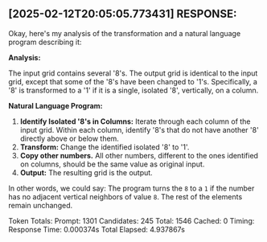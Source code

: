 [2025-02-12T20:05:05.773431] RESPONSE:
--------------------------------------------------------------------------------
Okay, here's my analysis of the transformation and a natural language program describing it:

**Analysis:**

The input grid contains several '8's. The output grid is identical to the input grid, except that some of the '8's have been changed to '1's. Specifically, a '8' is transformed to a '1' if it is a single, isolated '8', vertically, on a column.

**Natural Language Program:**

1.  **Identify Isolated '8's in Columns:** Iterate through each column of the input grid. Within each column, identify '8's that do not have another '8' directly above or below them.
2.  **Transform:** Change the identified isolated '8' to '1'.
3. **Copy other numbers.** All other numbers, different to the ones identified on columns, should be the same value as original input.
4.  **Output:** The resulting grid is the output.

In other words, we could say: The program turns the `8` to a `1` if the number has no adjacent vertical neighbors of value `8`. The rest of the elements remain unchanged.


Token Totals:
  Prompt: 1301
  Candidates: 245
  Total: 1546
  Cached: 0
Timing:
  Response Time: 0.000374s
  Total Elapsed: 4.937867s
